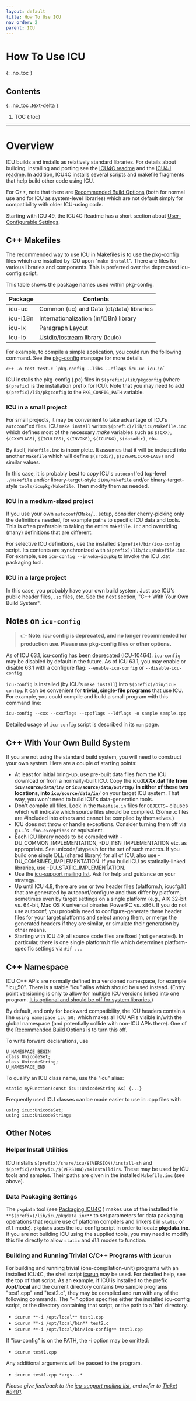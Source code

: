```yaml
---
layout: default
title: How To Use ICU
nav_order: 2
parent: ICU
---
```

<!--
© 2020 and later: Unicode, Inc. and others.
License & terms of use: http://www.unicode.org/copyright.html
-->

# How To Use ICU
{: .no_toc }

## Contents
{: .no_toc .text-delta }

1. TOC
{:toc}

---

# Overview

ICU builds and installs as relatively standard libraries. For details about
building, installing and porting see the [ICU4C
readme](../icu4c/) and the
[ICU4J readme](../icu4j/).
In addition, ICU4C installs several scripts and makefile fragments that help
build other code using ICU.

For C++, note that there are [Recommended Build
Options](icu4c/build#recommended-build-options)
(both for normal use and for ICU as system-level libraries) which are not
default simply for compatibility with older ICU-using code.

Starting with ICU 49, the ICU4C Readme has a short section about
[User-Configurable
Settings](icu4c/build#user-configurable-settings).

## C++ Makefiles

The recommended way to use ICU in Makefiles is to use the
[pkg-config](http://pkg-config.freedesktop.org/) files which are installed by
ICU upon "`make install`". There are files for various libraries and components.
This is preferred over the deprecated icu-config script.

This table shows the package names used within pkg-config.

|**Package**|**Contents**|
|------|--------------------|
|icu-uc|Common (uc) and Data (dt/data) libraries|
|icu-i18n|Internationalization (in/i18n) library|icu-le [Layout Engine](../layoutengine/index.md)|
|icu-lx|Paragraph Layout|
|icu-io|[Ustdio](io/ustdio.md)/[iostream](io/ustream.md) library (icuio)

For example, to compile a simple application, you could run the following
command. See the [pkg-config](http://pkg-config.freedesktop.org/) manpage for
more details.

    c++ -o test test.c `pkg-config --libs --cflags icu-uc icu-io`

ICU installs the pkg-config (.pc) files in `$(prefix)/lib/pkgconfig` (where
`$(prefix)` is the installation prefix for ICU). Note that you may need to add
`$(prefix)/lib/pkgconfig` to the `PKG_CONFIG_PATH` variable.

### ICU in a small project

For small projects, it may be convenient to take advantage of
ICU's `autoconf`'ed files. ICU `make install` writes
`$(prefix)/lib/icu/Makefile.inc` which defines most of the necessary *make*
variables such as `$(CXX)`, `$(CXXFLAGS)`, `$(ICULIBS)`, `$(INVOKE)`, `$(ICUPKG)`,
`$(datadir)`, etc.

By itself, `Makefile.inc` is incomplete. It assumes that it will be included into another
`Makefile` which will define `$(srcdir)`, `$(DYNAMICCXXFLAGS)` and similar values.

In this case, it is probably best to copy ICU's
`autoconf`'ed top-level `./Makefile` and/or library-target-style `i18n/Makefile` and/or
binary-target-style `tools/icupkg/Makefile`. Then modify them as needed.

### ICU in a medium-sized project

If you use your own `autoconf`/`CMake`/... setup, consider cherry-picking only the
definitions needed, for example paths to specific ICU data and tools.
This is often preferable to taking the entire `Makefile.inc` and
overriding (many) definitions that are different.

For selective ICU definitions, use the installed
`$(prefix)/bin/icu-config` script.
Its contents are synchronized with `$(prefix)/lib/icu/Makefile.inc`.
For example, use `icu-config --invoke=icupkg` to invoke the ICU .dat packaging tool.

### ICU in a large project

In this case, you probably have your own build system. Just use ICU's public header
files, `.so` files, etc. See the next section, "C++ With Your Own Build System".

## Notes on `icu-config`

> :point_right: **Note**: **icu-config is deprecated, and no longer recommended for
> production use. Please use pkg-config files or other options.**

As of ICU 63.1, [icu-config has been deprecated
(ICU-10464)](https://unicode-org.atlassian.net/browse/ICU-10464).
`icu-config` may be disabled by default in the future.
As of ICU 63.1, you may enable or disable 63.1 with a configure flag:
`--enable-icu-config` or `--disable-icu-config`

`icu-config` is installed (by ICU's `make install`) into `$(prefix)/bin/icu-config`.
It can be convenient for **trivial, single-file programs** that use ICU. For
example, you could compile and build a small program with this command line:

    icu-config --cxx --cxxflags --cppflags --ldflags -o sample sample.cpp

Detailed usage of `icu-config` script is described in its `man` page.

## C++ With Your Own Build System

If you are not using the standard build system, you will need to construct your
own system. Here are a couple of starting points:

*   At least for initial bring-up, use pre-built data files from the ICU
    download or from a normally-built ICU. Copy the icudt***XXx*.dat file from
    `icu/source/data/in/` or `icu/source/data/out/tmp/` in either of these two
    locations, into `icu/source/data/in/`** on your target ICU system. That way,
    you won't need to build ICU's data-generation tools.
*   Don't compile all files. Look in the `Makefile.in` files for `OBJECTS=`
    clauses which will indicate which source files should be compiled. (Some .c
    files are #included into others and cannot be compiled by themselves.)
*   ICU does not throw or handle exceptions. Consider turning them off via g++'s
    `-fno-exceptions` or equivalent.
*   Each ICU library needs to be compiled with -DU_COMMON_IMPLEMENTATION,
    -DU_I18N_IMPLEMENTATION etc. as appropriate. See unicode/utypes.h for the
    set of such macros. If you build one single DLL (shared library) for all of
    ICU, also use -DU_COMBINED_IMPLEMENTATION. If you build ICU as
    statically-linked libraries, use -DU_STATIC_IMPLEMENTATION.
*   Use the [icu-support mailing list](https://icu.unicode.org/contacts).
    Ask for help and guidance on your strategy.
*   Up until ICU 4.8, there are one or two header files (platform.h, icucfg.h)
    that are generated by autoconf/configure and thus differ by platform,
    sometimes even by target settings on a single platform (e.g., AIX 32-bit vs.
    64-bit, Mac OS X universal binaries PowerPC vs. x86). If you do not use
    autoconf, you probably need to configure-generate these header files for
    your target platforms and select among them, or merge the generated headers
    if they are similar, or simulate their generation by other means.
*   Starting with ICU 49, all source code files are fixed (not generated). In
    particular, there is one single platform.h file which determines
    platform-specific settings via `#if ...`

## C++ Namespace

ICU C++ APIs are normally defined in a versioned namespace, for example
"icu_50". There is a stable "icu" alias which should be used instead. (Entry
point versioning is only to allow for multiple ICU versions linked into one
program. [It is optional and should be off for system
libraries.](icu4c/build#recommended-build-options))

By default, and only for backward compatibility, the ICU headers contain a line
`using namespace icu_50;` which makes all ICU APIs visible in/with the global
namespace (and potentially collide with non-ICU APIs there). One of the
[Recommended Build
Options](icu4c/build#recommended-build-options)
is to turn this off.

To write forward declarations, use

    U_NAMESPACE_BEGIN
    class UnicodeSet;
    class UnicodeString;
    U_NAMESPACE_END

To qualify an ICU class name, use the "icu" alias:

    static myFunction(const icu::UnicodeString &s) {...}

Frequently used ICU classes can be made easier to use in .cpp files with

    using icu::UnicodeSet;
    using icu::UnicodeString;

## Other Notes

### Helper Install Utilities

ICU installs `$(prefix)/share/icu/$(VERSION)/install-sh` and
`$(prefix)/share/icu/$(VERSION)/mkinstalldirs`. These may be used by ICU tools and
samples. Their paths are given in the installed `Makefile.inc` (see above).

### Data Packaging Settings

The `pkgdata` tool (see [Packaging ICU4C](packaging/index.md) ) makes use of the
installed file `**$(prefix)/lib/icu/pkgdata.inc**` to set parameters for data
packaging operations that require use of platform compilers and linkers ( in
`static` or `dll` mode). `pkgdata` uses the icu-config script in order to locate
**pkgdata.inc**. If you are not building ICU using the supplied tools, you may
need to modify this file directly to allow `static` and `dll` modes to function.

### Building and Running Trivial C/C++ Programs with `icurun`

For building and running trivial (one-compilation-unit) programs with an
installed ICU4C, the shell script
[icurun](https://github.com/unicode-org/icu/blob/main/tools/scripts/icurun)
may be used. For detailed help, see the top of that script.
As an example, if ICU is installed to the prefix **/opt/local** and the current
directory contains two sample programs "test1.cpp" and "test2.c", they may be
compiled and run with any of the following commands. The "-i" option specifies
either the installed icu-config script, or the directory containing that script,
or the path to a 'bin' directory.

*   `icurun **-i /opt/local** test1.cpp`
*   `icurun **-i /opt/local/bin** test2.c`
*   `icurun **-i /opt/local/bin/icu-config** test1.cpp`

If "icu-config" is on the PATH, the -i option may be omitted:

*   `icurun test1.cpp`

Any additional arguments will be passed to the program.

*   `icurun test1.cpp *args...*`

*Please give feedback to the [icu-support mailing list](https://icu.unicode.org/contacts),
and refer to [Ticket #8481](https://unicode-org.atlassian.net/browse/ICU-8481).*
